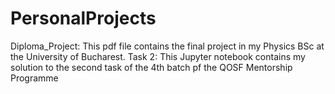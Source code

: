 # PersonalProjects

Diploma_Project: This pdf file contains the final project in my Physics BSc at the University of Bucharest.
Task 2: This Jupyter notebook contains my solution to the second task of the 4th batch pf the QOSF Mentorship Programme
